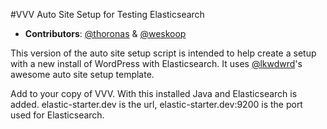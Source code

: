 #VVV Auto Site Setup for Testing Elasticsearch
* **Contributors**: [@thoronas](https://github.com/thoronas) & [@weskoop](https://github.com/weskoop)

This version of the auto site setup script is intended to help create a setup with a new install of WordPress with Elasticsearch. It uses [@lkwdwrd](http://github.com/lkwdwrd)'s awesome auto site setup template. 

Add to your copy of VVV. With this installed Java and Elasticsearch is added. elastic-starter.dev is the url, elastic-starter.dev:9200 is the port used for Elasticsearch.  

